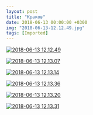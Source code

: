 ```yaml
---
layout: post
title: "Краков"
date: 2018-06-13 00:00:00 +0300
img: "2018-06-13-12.12.49.jpg"
tags: [Imported]
---
```


[![2018-06-13 12.12.49](/blog/assets/2018-06-13-12.12.49.jpg)](/blog/assets/2018-06-13-12.12.49.jpg)

[![2018-06-13 12.13.07](/blog/assets/2018-06-13-12.13.07.jpg)](/blog/assets/2018-06-13-12.13.07.jpg)

[![2018-06-13 12.13.14](/blog/assets/2018-06-13-12.13.14.jpg)](/blog/assets/2018-06-13-12.13.14.jpg)

[![2018-06-13 12.13.36](/blog/assets/2018-06-13-12.13.36.jpg)](/blog/assets/2018-06-13-12.13.36.jpg)

[![2018-06-13 12.13.20](/blog/assets/2018-06-13-12.13.20.jpg)](/blog/assets/2018-06-13-12.13.20.jpg)

[![2018-06-13 12.13.31](/blog/assets/2018-06-13-12.13.31.jpg)](/blog/assets/2018-06-13-12.13.31.jpg)